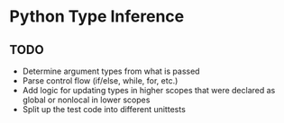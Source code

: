 # Python Type Inference

## TODO
- Determine argument types from what is passed
- Parse control flow (if/else, while, for, etc.)
- Add logic for updating types in higher scopes that were declared as global or nonlocal in lower scopes
- Split up the test code into different unittests

